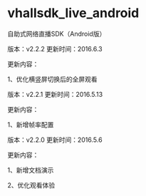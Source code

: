 # vhallsdk_live_android
自助式网络直播SDK（Android版）

版本：v2.2.2 更新时间：2016.6.3

更新内容：

1、优化横竖屏切换后的全屏观看

版本：v2.2.1 更新时间：2016.5.13

更新内容：

1、新增帧率配置

版本：v2.2.0  更新时间：2016.5.6

更新内容：

   1、新增文档演示
   
   2、优化观看体验


